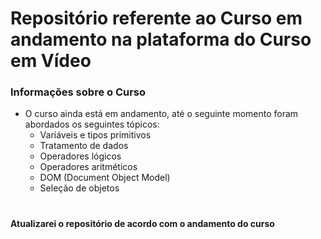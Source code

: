 # Repositório referente ao Curso em andamento na plataforma do Curso em Vídeo

### Informações sobre o Curso

* O curso ainda está em andamento, até o seguinte momento foram abordados os seguintes tópicos:
    * Variáveis e tipos primitivos
    * Tratamento de dados
    * Operadores lógicos
    * Operadores aritméticos
    * DOM (Document Object Model) 
    * Seleção de objetos
    
#
    
**Atualizarei o repositório de acordo com o andamento do curso**
